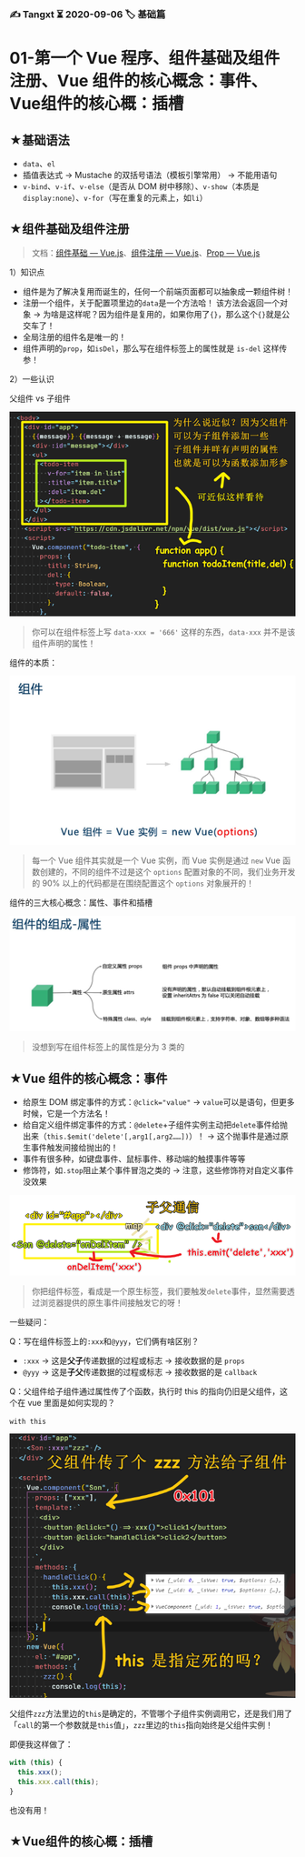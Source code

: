 ### ✍️ Tangxt ⏳ 2020-09-06 🏷️ 基础篇

# 01-第一个 Vue 程序、组件基础及组件注册、Vue 组件的核心概念：事件、Vue组件的核心概：插槽

## ★基础语法

- `data`、`el`
- 插值表达式 -> Mustache 的双括号语法（模板引擎常用） -> 不能用语句
- `v-bind`、`v-if`、`v-else`（是否从 DOM 树中移除）、`v-show`（本质是`display:none`）、`v-for`（写在重复的元素上，如`li`）

## ★组件基础及组件注册

> 文档：[组件基础 — Vue.js](https://cn.vuejs.org/v2/guide/components.html)、[组件注册 — Vue.js](https://cn.vuejs.org/v2/guide/components-registration.html)、[Prop — Vue.js](https://cn.vuejs.org/v2/guide/components-props.html)

1）知识点

- 组件是为了解决复用而诞生的，任何一个前端页面都可以抽象成一颗组件树！
- 注册一个组件，关于配置项里边的`data`是一个方法哈！ 该方法会返回一个对象 -> 为啥是这样呢？因为组件是复用的，如果你用了`{}`，那么这个`{}`就是公交车了！
- 全局注册的组件名是唯一的！
- 组件声明的`prop`，如`isDel`，那么写在组件标签上的属性就是 `is-del` 这样传参！

2）一些认识

父组件 vs 子组件

![父组件 vs 子组件](assets/img/2020-09-06-19-43-02.png)

> 你可以在组件标签上写 `data-xxx = '666'` 这样的东西，`data-xxx` 并不是该组件声明的属性！

组件的本质：

![组件的本质](assets/img/2020-09-06-19-49-15.png)

> 每一个 Vue 组件其实就是一个 Vue 实例，而 Vue 实例是通过 `new` Vue 函数创建的，不同的组件不过是这个 `options` 配置对象的不同，我们业务开发的 90% 以上的代码都是在围绕配置这个 `options` 对象展开的！

组件的三大核心概念：属性、事件和插槽

![属性](assets/img/2020-09-06-20-00-32.png)

> 没想到写在组件标签上的属性是分为 3 类的

## ★Vue 组件的核心概念：事件

- 给原生 DOM 绑定事件的方式：`@click="value"` -> `value`可以是语句，但更多时候，它是一个方法名！
- 给自定义组件绑定事件的方式：`@delete`+子组件实例主动把`delete`事件给抛出来（`this.$emit('delete'[,arg1[,arg2……])`）！ -> 这个抛事件是通过原生事件触发间接给抛出的！
- 事件有很多种，如键盘事件、鼠标事件、移动端的触摸事件等等
- 修饰符，如`.stop`阻止某个事件冒泡之类的 -> 注意，这些修饰符对自定义事件没效果

![子父通信](assets/img/2020-09-06-23-03-30.png)

> 你把组件标签，看成是一个原生标签，我们要触发`delete`事件，显然需要透过浏览器提供的原生事件间接触发它的呀！

一些疑问：

Q：写在组件标签上的`:xxx`和`@yyy`，它们俩有啥区别？

- `:xxx` -> 这是**父子**传递数据的过程或标志 -> 接收数据的是 `props`
- `@yyy` -> 这是**子父**传递数据的过程或标志 -> 接收数据的是 `callback`

Q：父组件给子组件通过属性传了个函数，执行时 this 的指向仍旧是父组件，这个在 vue 里面是如何实现的？

`with this`

![this是确定的](assets/img/2020-09-06-23-38-21.png)

父组件`zzz`方法里边的`this`是确定的，不管哪个子组件实例调用它，还是我们用了「`call`的第一个参数就是`this`值」，`zzz`里边的`this`指向始终是父组件实例！

即便我这样做了：

``` js
with (this) {
  this.xxx();
  this.xxx.call(this);
}
```

也没有用！

## ★Vue组件的核心概：插槽


